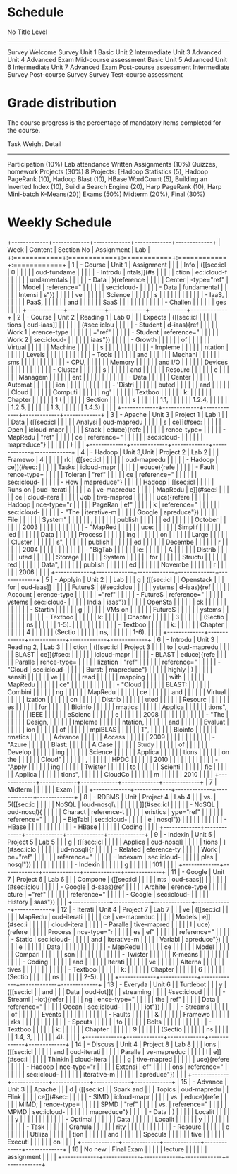 

Schedule
========

  No       Title                    Level
  -------- ------------------------ --------------
  Survey   Welcome Survey
  Unit 1                            Basic
  Unit 2                            Intermediate
  Unit 3                            Advanced
  Unit 4                            Advanced
  Exam     Mid-course assessment    Basic
  Unit 5                            Advanced
  Unit 6                            Intermediate
  Unit 7                            Advanced
  Exam     Post-course assessment   Intermediate
  Survey   Post-course Survey
  Survey   Test-course assessment

Grade distribution
==================

The course progress is the percentage of mandatory items completed for
the course.

  Task                  Weight   Detail
  --------------------- -------- -------------------------------------------------------------------------------------------------------------------------------------------------------------------------------------------------------------------
  Participation         (10%)    Lab attendance
  Written Assignments   (10%)    Quizzes, homework
  Projects              (30%)    8 Projects: \[Hadoop Statistics (5), Hadoop PageRank (10), Hadoop Blast (10), HBase WordCount (5), Building an Inverted Index (10), Build a Search Engine (20), Harp PageRank (10), Harp Mini-batch K-Means(20)\]
  Exams                 (50%)    Midterm (20%), Final (30%)

Weekly Schedule
===============

+-------------+-------------+-------------+-------------+-------------+
| Week        | Content     | Section No  | Assignment  | Lab         |
+:============+:============+:============+:============+:============+
| 1           | -   Course  | Unit 1      | Assignment  |             |
|             |     Info    | ([\[sec:icl | 0           |             |
|             |             | oud-fundame |             |             |
|             | -   Introdu | ntals\]](#s |             |             |
|             | ction       | ec:icloud-f |             |             |
|             |             | undamentals |             |             |
|             | -   Data    | ){reference |             |             |
|             |     Center  | -type="ref" |             |             |
|             |     Model   | reference=" |             |             |
|             |             | sec:icloud- |             |             |
|             | -   Data    | fundamental |             |             |
|             |     Intensi | s"})        |             |             |
|             | ve          |             |             |             |
|             |     Science |             |             |             |
|             | s           |             |             |             |
|             |             |             |             |             |
|             | -   IaaS,   |             |             |             |
|             |     PaaS,   |             |             |             |
|             |     and     |             |             |             |
|             |     SaaS    |             |             |             |
|             |             |             |             |             |
|             | -   Challen |             |             |             |
|             | ges         |             |             |             |
+-------------+-------------+-------------+-------------+-------------+
| 2           | -   Course  | Unit 2      | Reading 1   | Lab 0       |
|             |     Expecta | ([\[sec:icl |             |             |
|             | tions       | oud-iaas\]] |             |             |
|             |             | (#sec:iclou |             |             |
|             | -   Student | d-iaas){ref |             |             |
|             |     Work 1  | erence-type |             |             |
|             |             | ="ref"      |             |             |
|             | -   Student | reference=" |             |             |
|             |     Work 2  | sec:icloud- |             |             |
|             |             | iaas"})     |             |             |
|             | -   Growth  |             |             |             |
|             |     of      |             |             |             |
|             |     Virtual |             |             |             |
|             |     Machine |             |             |             |
|             | s           |             |             |             |
|             |             |             |             |             |
|             | -   Impleme |             |             |             |
|             | ntation     |             |             |             |
|             |     Levels  |             |             |             |
|             |             |             |             |             |
|             | -   Tools   |             |             |             |
|             |     and     |             |             |             |
|             |     Mechani |             |             |             |
|             | sms         |             |             |             |
|             |             |             |             |             |
|             | -   CPU,    |             |             |             |
|             |     Memory  |             |             |             |
|             |     and I/O |             |             |             |
|             |     Devices |             |             |             |
|             |             |             |             |             |
|             | -   Cluster |             |             |             |
|             | s           |             |             |             |
|             |     and     |             |             |             |
|             |     Resourc |             |             |             |
|             | e           |             |             |             |
|             |     Managem |             |             |             |
|             | ent         |             |             |             |
|             |             |             |             |             |
|             | -   Data    |             |             |             |
|             |     Center  |             |             |             |
|             |     Automat |             |             |             |
|             | ion         |             |             |             |
|             |             |             |             |             |
|             | -   'Distri |             |             |             |
|             | buted       |             |             |             |
|             |     and     |             |             |             |
|             |     Cloud   |             |             |             |
|             |     Computi |             |             |             |
|             | ng'         |             |             |             |
|             |     Textboo |             |             |             |
|             | k:          |             |             |             |
|             |     Chapter |             |             |             |
|             |     1 (     |             |             |             |
|             |     Section |             |             |             |
|             | s           |             |             |             |
|             |     1.1,    |             |             |             |
|             |     1.2.4,  |             |             |             |
|             |     1.2.5,  |             |             |             |
|             |     1.3,    |             |             |             |
|             |     1.4.3)  |             |             |             |
+-------------+-------------+-------------+-------------+-------------+
| 3           | -   Apache  | Unit 3      | Project 1   | Lab 1       |
|             |     Data    | ([\[sec:icl |             |             |
|             |     Analysi | oud-mapredu |             |             |
|             | s           | ce\]](#sec: |             |             |
|             |     Open    | icloud-mapr |             |             |
|             |     Stack   | educe){refe |             |             |
|             |             | rence-type= |             |             |
|             | -   MapRedu | "ref"       |             |             |
|             | ce          | reference=" |             |             |
|             |             | sec:icloud- |             |             |
|             |             | mapreduce"} |             |             |
|             |             | )           |             |             |
+-------------+-------------+-------------+-------------+-------------+
| 4           | -   Hadoop  | Unit 3,Unit | Project 2   | Lab 2       |
|             |     Framewo | 4           |             |             |
|             | rk          | ([\[sec:icl |             |             |
|             |             | oud-mapredu |             |             |
|             | -   Hadoop  | ce\]](#sec: |             |             |
|             |     Tasks   | icloud-mapr |             |             |
|             |             | educe){refe |             |             |
|             | -   Fault   | rence-type= |             |             |
|             |     Toleran | "ref"       |             |             |
|             | ce          | reference=" |             |             |
|             |             | sec:icloud- |             |             |
|             | -   How     | mapreduce"} |             |             |
|             |     Hadoop  |  [\[sec:icl |             |             |
|             |     Runs on | oud-iterati |             |             |
|             |     a       | ve-mapreduc |             |             |
|             |     MapRedu | e\]](#sec:i |             |             |
|             | ce          | cloud-itera |             |             |
|             |     Job     | tive-mapred |             |             |
|             |             | uce){refere |             |             |
|             | -   Hadoop  | nce-type="r |             |             |
|             |     PageRan | ef"         |             |             |
|             | k           | reference=" |             |             |
|             |             | sec:icloud- |             |             |
|             | -   "The    | iterative-m |             |             |
|             |     Google  | apreduce"}) |             |             |
|             |     File    |             |             |             |
|             |     System" |             |             |             |
|             | ,           |             |             |             |
|             |     publish |             |             |             |
|             | ed          |             |             |             |
|             |     October |             |             |             |
|             |     2003    |             |             |             |
|             |             |             |             |             |
|             | -   "MapRed |             |             |             |
|             | uce:        |             |             |             |
|             |     Simplif |             |             |             |
|             | ied         |             |             |             |
|             |     Data    |             |             |             |
|             |     Process |             |             |             |
|             | ing         |             |             |             |
|             |     on      |             |             |             |
|             |     Large   |             |             |             |
|             |     Cluster |             |             |             |
|             | s",         |             |             |             |
|             |     publish |             |             |             |
|             | ed          |             |             |             |
|             |     Decembe |             |             |             |
|             | r           |             |             |             |
|             |     2004    |             |             |             |
|             |             |             |             |             |
|             | -   "BigTab |             |             |             |
|             | le:         |             |             |             |
|             |     A       |             |             |             |
|             |     Distrib |             |             |             |
|             | uted        |             |             |             |
|             |     Storage |             |             |             |
|             |     System  |             |             |             |
|             |     for     |             |             |             |
|             |     Structu |             |             |             |
|             | red         |             |             |             |
|             |     Data",  |             |             |             |
|             |     publish |             |             |             |
|             | ed          |             |             |             |
|             |     Novembe |             |             |             |
|             | r           |             |             |             |
|             |     2006    |             |             |             |
+-------------+-------------+-------------+-------------+-------------+
| 5           | -   Applyin | Unit 2      |             | Lab         |
|             | g           | ([\[sec:icl |             | Openstack   |
|             |     for     | oud-iaas\]] |             |             |
|             |     FutureS | (#sec:iclou |             |             |
|             | ystems      | d-iaas){ref |             |             |
|             |     Account | erence-type |             |             |
|             |             | ="ref"      |             |             |
|             | -   FutureS | reference=" |             |             |
|             | ystems      | sec:icloud- |             |             |
|             |     India   | iaas"})     |             |             |
|             |     OpenSta |             |             |             |
|             | ck          |             |             |             |
|             |             |             |             |             |
|             | -   Startin |             |             |             |
|             | g           |             |             |             |
|             |     VMs on  |             |             |             |
|             |     FutureS |             |             |             |
|             | ystems      |             |             |             |
|             |             |             |             |             |
|             | -   Textboo |             |             |             |
|             | k:          |             |             |             |
|             |     Chapter |             |             |             |
|             |     3       |             |             |             |
|             |     (Sectio |             |             |             |
|             | ns          |             |             |             |
|             |     1-5).   |             |             |             |
|             |             |             |             |             |
|             | -   Textboo |             |             |             |
|             | k:          |             |             |             |
|             |     Chapter |             |             |             |
|             |     4       |             |             |             |
|             |     (Sectio |             |             |             |
|             | ns,         |             |             |             |
|             |     1-6).   |             |             |             |
+-------------+-------------+-------------+-------------+-------------+
| 6           | -   Introdu | Unit 3      | Reading 2,  | Lab 3       |
|             | ction       | ([\[sec:icl | Project 3   |             |
|             |     to      | oud-mapredu |             |             |
|             |     BLAST   | ce\]](#sec: |             |             |
|             |             | icloud-mapr |             |             |
|             | -   BLAST   | educe){refe |             |             |
|             |     Paralle | rence-type= |             |             |
|             | lization    | "ref"       |             |             |
|             |             | reference=" |             |             |
|             | -   \"Cloud | sec:icloud- |             |             |
|             | Burst:      | mapreduce"} |             |             |
|             |     highly  | )           |             |             |
|             |     sensiti |             |             |             |
|             | ve          |             |             |             |
|             |     read    |             |             |             |
|             |     mapping |             |             |             |
|             |     with    |             |             |             |
|             |     MapRedu |             |             |             |
|             | ce\"        |             |             |             |
|             |             |             |             |             |
|             | -   \"Cloud |             |             |             |
|             | BLAST:      |             |             |             |
|             |     Combini |             |             |             |
|             | ng          |             |             |             |
|             |     MapRedu |             |             |             |
|             | ce          |             |             |             |
|             |     and     |             |             |             |
|             |     Virtual |             |             |             |
|             | ization     |             |             |             |
|             |     on      |             |             |             |
|             |     Distrib |             |             |             |
|             | uted        |             |             |             |
|             |     Resourc |             |             |             |
|             | es          |             |             |             |
|             |     for     |             |             |             |
|             |     Bioinfo |             |             |             |
|             | rmatics     |             |             |             |
|             |     Applica |             |             |             |
|             | tions\",    |             |             |             |
|             |     IEEE    |             |             |             |
|             |     eScienc |             |             |             |
|             | e           |             |             |             |
|             |     2008    |             |             |             |
|             |             |             |             |             |
|             | -   \"The   |             |             |             |
|             |     Design, |             |             |             |
|             |     Impleme |             |             |             |
|             | ntation,    |             |             |             |
|             |     and     |             |             |             |
|             |     Evaluat |             |             |             |
|             | ion         |             |             |             |
|             |     of      |             |             |             |
|             |     mpiBLAS |             |             |             |
|             | T\",        |             |             |             |
|             |     Bioinfo |             |             |             |
|             | rmatics     |             |             |             |
|             |     Advance |             |             |             |
|             |     Access  |             |             |             |
|             |     2009    |             |             |             |
|             |             |             |             |             |
|             | -   \"Azure |             |             |             |
|             | Blast:      |             |             |             |
|             |     A Case  |             |             |             |
|             |     Study   |             |             |             |
|             |     of      |             |             |             |
|             |     Develop |             |             |             |
|             | ing         |             |             |             |
|             |     Science |             |             |             |
|             |     Applica |             |             |             |
|             | tions       |             |             |             |
|             |     on the  |             |             |             |
|             |     Cloud\" |             |             |             |
|             | ,           |             |             |             |
|             |     HPDC    |             |             |             |
|             |     2010    |             |             |             |
|             |             |             |             |             |
|             | -   \"Apply |             |             |             |
|             | ing         |             |             |             |
|             |     Twister |             |             |             |
|             |     to      |             |             |             |
|             |     Scienti |             |             |             |
|             | fic         |             |             |             |
|             |     Applica |             |             |             |
|             | tions\",    |             |             |             |
|             |     CloudCo |             |             |             |
|             | m           |             |             |             |
|             |     2010    |             |             |             |
+-------------+-------------+-------------+-------------+-------------+
| 7           | Midterm     |             |             |             |
|             | Exam        |             |             |             |
+-------------+-------------+-------------+-------------+-------------+
| 8           | -   RDBMS   | Unit        | Project 4   | Lab 4       |
|             |     vs.     | 5([\[sec:ic |             |             |
|             |     NoSQL   | loud-nosql\ |             |             |
|             |             | ]](#sec:icl |             |             |
|             | -   NoSQL   | oud-nosql){ |             |             |
|             |     Charact | reference-t |             |             |
|             | eristics    | ype="ref"   |             |             |
|             |             | reference=" |             |             |
|             | -   BigTabl | sec:icloud- |             |             |
|             | e           | nosql"})    |             |             |
|             |             |             |             |             |
|             | -   HBase   |             |             |             |
|             |             |             |             |             |
|             | -   HBase   |             |             |             |
|             |     Coding  |             |             |             |
+-------------+-------------+-------------+-------------+-------------+
| 9           | -   Indexin | Unit 5      | Project 5   | Lab 5       |
|             | g           | ([\[sec:icl |             |             |
|             |     Applica | oud-nosql\] |             |             |
|             | tions       | ](#sec:iclo |             |             |
|             |             | ud-nosql){r |             |             |
|             | -   Related | eference-ty |             |             |
|             |     Work    | pe="ref"    |             |             |
|             |             | reference=" |             |             |
|             | -   Indexam | sec:icloud- |             |             |
|             | ples        | nosql"})    |             |             |
|             |             |             |             |             |
|             | -   Indexin |             |             |             |
|             | g           |             |             |             |
|             |     101     |             |             |             |
+-------------+-------------+-------------+-------------+-------------+
| 11          | -   Google  | Unit 7      | Project 6   | Lab 6       |
|             |     Compone | ([\[sec:icl |             |             |
|             | nts         | oud-saas\]] |             |             |
|             |             | (#sec:iclou |             |             |
|             | -   Google  | d-saas){ref |             |             |
|             |     Archite | erence-type |             |             |
|             | cture       | ="ref"      |             |             |
|             |             | reference=" |             |             |
|             | -   Google  | sec:icloud- |             |             |
|             |     History | saas"})     |             |             |
+-------------+-------------+-------------+-------------+-------------+
| 12          | -   Iterati | Unit 4      | Project 7   | Lab 7       |
|             | ve          | ([\[sec:icl |             |             |
|             |     MapRedu | oud-iterati |             |             |
|             | ce          | ve-mapreduc |             |             |
|             |     Models  | e\]](#sec:i |             |             |
|             |             | cloud-itera |             |             |
|             | -   Paralle | tive-mapred |             |             |
|             | l           | uce){refere |             |             |
|             |     Process | nce-type="r |             |             |
|             | es          | ef"         |             |             |
|             |             | reference=" |             |             |
|             | -   Static  | sec:icloud- |             |             |
|             |     and     | iterative-m |             |             |
|             |     Variabl | apreduce"}) |             |             |
|             | e           |             |             |             |
|             |     Data    |             |             |             |
|             |             |             |             |             |
|             | -   MapRedu |             |             |             |
|             | ce          |             |             |             |
|             |     Model   |             |             |             |
|             |     Compari |             |             |             |
|             | son         |             |             |             |
|             |             |             |             |             |
|             | -   Twister |             |             |             |
|             |     K-means |             |             |             |
|             |             |             |             |             |
|             | -   Coding  |             |             |             |
|             |     and     |             |             |             |
|             |     Iterati |             |             |             |
|             | ve          |             |             |             |
|             |     Alterna |             |             |             |
|             | tives       |             |             |             |
|             |             |             |             |             |
|             | -   Textboo |             |             |             |
|             | k:          |             |             |             |
|             |     Chapter |             |             |             |
|             |     6       |             |             |             |
|             |     (Sectio |             |             |             |
|             | ns          |             |             |             |
|             |     2-5).   |             |             |             |
+-------------+-------------+-------------+-------------+-------------+
| 13          | -   Everyda | Unit 6      |             | Turtlebot   |
|             | y           | ([\[sec:icl |             | and         |
|             |     Data    | oud-iot\]]( |             | streaming   |
|             |             | #sec:icloud |             |             |
|             | -   Streami | -iot){refer |             |             |
|             | ng          | ence-type=" |             |             |
|             |     the     | ref"        |             |             |
|             |     Data    | reference=" |             |             |
|             |     Ocean   | sec:icloud- |             |             |
|             |             | iot"})      |             |             |
|             | -   Streams |             |             |             |
|             |     of      |             |             |             |
|             |     Events  |             |             |             |
|             |             |             |             |             |
|             | -   Faults  |             |             |             |
|             |     &       |             |             |             |
|             |     Framewo |             |             |             |
|             | rks         |             |             |             |
|             |             |             |             |             |
|             | -   Spouts  |             |             |             |
|             |     to      |             |             |             |
|             |     Bolts   |             |             |             |
|             |             |             |             |             |
|             | -   Textboo |             |             |             |
|             | k:          |             |             |             |
|             |     Chapter |             |             |             |
|             |     9       |             |             |             |
|             |     (Sectio |             |             |             |
|             | ns          |             |             |             |
|             |     1.4, 3, |             |             |             |
|             |     4).     |             |             |             |
+-------------+-------------+-------------+-------------+-------------+
| 14          | -   Discuss | Unit 4      | Project 8   | Lab 8       |
|             | ions        | ([\[sec:icl |             |             |
|             |     and     | oud-iterati |             |             |
|             |     Paralle | ve-mapreduc |             |             |
|             | l           | e\]](#sec:i |             |             |
|             |     Thinkin | cloud-itera |             |             |
|             | g           | tive-mapred |             |             |
|             |             | uce){refere |             |             |
|             | -   Hadoop  | nce-type="r |             |             |
|             |     Extensi | ef"         |             |             |
|             | ons         | reference=" |             |             |
|             |             | sec:icloud- |             |             |
|             |             | iterative-m |             |             |
|             |             | apreduce"}) |             |             |
+-------------+-------------+-------------+-------------+-------------+
| 15          | -   Advance | Unit 3      |             | Apache      |
|             | d           | ([\[sec:icl |             | Spark and   |
|             |     Topics  | oud-mapredu |             | Flink       |
|             |             | ce\]](#sec: |             |             |
|             | -   SIMD    | icloud-mapr |             |             |
|             |     vs.     | educe){refe |             |             |
|             |     MIMD;   | rence-type= |             |             |
|             |     SPMD    | "ref"       |             |             |
|             |     vs.     | reference=" |             |             |
|             |     MPMD    | sec:icloud- |             |             |
|             |             | mapreduce"} |             |             |
|             | -   Data    | )           |             |             |
|             |     Localit |             |             |             |
|             | y           |             |             |             |
|             |             |             |             |             |
|             | -   Optimal |             |             |             |
|             |     Data    |             |             |             |
|             |     Localit |             |             |             |
|             | y           |             |             |             |
|             |             |             |             |             |
|             | -   Task    |             |             |             |
|             |     Granula |             |             |             |
|             | rity        |             |             |             |
|             |             |             |             |             |
|             | -   Resourc |             |             |             |
|             | e           |             |             |             |
|             |     Utiliza |             |             |             |
|             | tion        |             |             |             |
|             |     and     |             |             |             |
|             |     Specula |             |             |             |
|             | tive        |             |             |             |
|             |     Executi |             |             |             |
|             | on          |             |             |             |
+-------------+-------------+-------------+-------------+-------------+
| 16          | No new      | Final Exam  |             |             |
|             | lecture     |             |             |             |
|             | assignment  |             |             |             |
+-------------+-------------+-------------+-------------+-------------+
